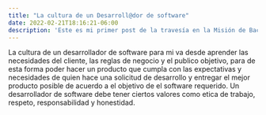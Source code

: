 ```yaml
---
title: "La cultura de un Desarroll@dor de software"
date: 2022-02-21T18:16:21-06:00
description: 'Este es mi primer post de la travesía en la Misión de Backend con Node JS de Launch X.'
---
```


La cultura de un desarrollador de software para mi va desde aprender las necesidades del cliente, las reglas de negocio y el publico objetivo, para de esta forma poder hacer un producto que cumpla con las expectativas y necesidades de quien hace una solicitud de desarrollo y entregar el mejor producto posible de acuerdo a el objetivo de el software requerido.
Un desarrollador de software debe tener ciertos valores como etica de trabajo, respeto, responsabilidad y honestidad.
